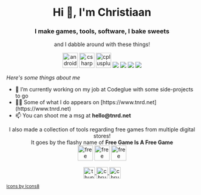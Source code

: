 <h1 align="center">Hi 👋, I'm Christiaan</h1>
<h3 align="center">I make games, tools, software, I bake sweets</h3>
<p align="center">and I dabble around with these things!</p>
<p align="center">
	<img src="https://img.icons8.com/ios/50/000000/android-os.png" alt="android" width="40" height="40"/>
	<img src="https://img.icons8.com/ios/50/000000/c-sharp-logo.png" alt="csharp" width="40" height="40"/>
	<img src="https://img.icons8.com/ios/50/000000/c-plus-plus-logo.png" alt="cplusplus" width="40" height="40" />
	<img src="https://img.icons8.com/ios/50/000000/docker.png"/>
	<img src="https://img.icons8.com/ios/50/000000/git.png"/>
	<img src="https://img.icons8.com/ios/50/000000/kotlin.png"/>
	<img src="https://img.icons8.com/ios/50/000000/unity.png"/>
</p>

<p>
	<i>Here's some things about me</i>
	<ul>
		<li>🔭 I’m currently working on my job at Codeglue with some side-projects to go</li>
		<li>👨‍💻 Some of what I do appears on [https://www.tnrd.net](https://www.tnrd.net)</li>
		<li>📫 You can shoot me a msg at <b>hello@tnrd.net</b></li>
	</ul>
</p>

<p align="center">
	I also made a collection of tools regarding free games from multiple digital stores!
	<br>
	It goes by the flashy name of <b>Free Game Is A Free Game</b>
	<br>
	<a href="https://freegameisafreegame.com"><img src="https://img.icons8.com/ios/50/000000/internet-explorer.png" alt="free game is a free game website" width="40" height="40"/></a>
	<a href="https://discord.gg/d5yhkn7"><img src="https://img.icons8.com/ios/50/000000/discord-logo.png" alt="free game is a free game discord server" width="40" height="40"/></a>
	<a href="https://twitter.com/fgiafg"><img src="https://img.icons8.com/ios/50/000000/twitter.png" alt="free game is a free game twitter" width="40" height="40"/></a>
</p>

<!-- <p align="center">
	<img align="center" src="https://github-readme-stats.vercel.app/api?username=thundernerd&show_icons=true" alt="thundernerd" />
</p> -->

<p align="center">
	<a href="https://instagram.com/thundernerd" target="blank">
		<img align="center" src="https://img.icons8.com/ios/50/000000/instagram-new.png" alt="thundernerd" height="30" width="30" />
	</a>
	<a href="https://linkedin.com/in/chrusb" target="blank">
		<img align="center" src="https://img.icons8.com/ios/50/000000/linkedin.png" alt="chrusb" height="30" width="30" />
	</a>
	<a href="https://twitter.com/chrusb" target="blank">
		<img align="center" src="https://img.icons8.com/ios/50/000000/twitter.png" alt="chrusb" height="30" width="30" />
	</a>
</p>

<sub><a href="https://icons8.com/icon/22981/app-store">Icons by Icons8</a></sub>
